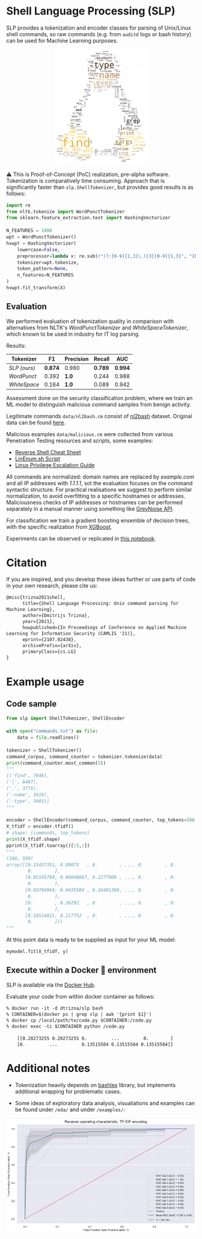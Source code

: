 # Shell Language Processing (SLP)

SLP provides a tokenization and encoder classes for parsing of Unix/Linux shell commands, so raw commands (e.g. from `auditd` logs or bash history) can be used for Machine Learning purposes.

<p align="center"><img src="img/Tux_wordcloud.png" alt="WordCloud of most common elements" width="250"/>

:warning: This is Proof-of-Concept (PoC) realization, pre-alpha software. Tokenization is comparatively time consuming. Approach that is significantly faster than  `slp.ShellTokenizer`, but provides good results is as follows:

```python
import re
from nltk.tokenize import WordPunctTokenizer
from sklearn.feature_extraction.text import HashingVectorizer

N_FEATURES = 1000
wpt = WordPunctTokenizer()
hvwpt = HashingVectorizer(
    lowercase=False,
    preprocessor=lambda x: re.sub(r"(?:[0-9]{1,3}\.){3}[0-9]{1,3}", "IPADDRESS", x),
    tokenizer=wpt.tokenize,
    token_pattern=None,
    n_features=N_FEATURES
)
hvwpt.fit_transform(X)
```

## Evaluation

We performed evaluation of tokenization quality in comparison with alternatives from NLTK's *WordPunctTokenizer* and *WhiteSpaceTokenizer*, which known to be used in industry for IT log parsing.

Results:

Tokenizer | F1 | Precision | Recall | AUC 
--- | --- | --- | --- | ---
*SLP (ours)* | **0.874** | 0.980 | **0.789** | **0.994** 
*WordPunct* | 0.392 | **1.0** | 0.244 | 0.988
*WhiteSpace* | 0.164 | **1.0** | 0.089 | 0.942

Assessment done on the security classification problem, where we train an ML model to distinguish malicious command samples from benign activity. 

Legitimate commands `data/nl2bash.cm` consist of [nl2bash](https://arxiv.org/abs/1802.08979) dataset. Original data can be found [here](https://github.com/TellinaTool/nl2bash).

Malicious examples `data/malicious.cm` were collected from various Penetration Testing resources and scripts, some examples:

- [Reverse Shell Cheat Sheet](https://github.com/swisskyrepo/PayloadsAllTheThings/blob/master/Methodology%20and%20Resources/Reverse%20Shell%20Cheatsheet.md)
- [LinEnum.sh Script](https://github.com/rebootuser/LinEnum/blob/master/LinEnum.sh)
- [Linux Privilege Escalation Guide](https://blog.g0tmi1k.com/2011/08/basic-linux-privilege-escalation/)

All commands are normalized: domain names are replaced by *example.com* and all IP addresses with *1.1.1.1*, sot the evaluation focuses on the command syntactic structure. For practical realisations we suggest to perform similar normalization, to avoid overfitting to a specific hostnames or addresses. Maliciousness checks of IP addresses or hostnames can be performed separately in a manual manner using something like [GreyNoise API](https://github.com/GreyNoise-Intelligence/api.greynoise.io). 

For classification we train a gradient boosting ensemble of decision trees, with the specific realization from [XGBoost](https://xgboost.readthedocs.io/en/latest/).

Experiments can be observed or replicated in [this notebook](https://github.com/dtrizna/slp/blob/main/examples/security_classification.ipynb).

# Citation

If you are inspired, and you develop these ideas further or use parts of code in your own research, please cite us:

```
@misc{trizna2021shell,
      title={Shell Language Processing: Unix command parsing for Machine Learning}, 
      author={Dmitrijs Trizna},
      year={2021},
      howpublished={In Proceedings of Conference on Applied Machine Learning for Information Security (CAMLIS '21)},
      eprint={2107.02438},
      archivePrefix={arXiv},
      primaryClass={cs.LG}
}
```

# Example usage

## Code sample

```python
from slp import ShellTokenizer, ShellEncoder

with open("commands.txt") as file:
    data = file.readlines()

tokenizer = ShellTokenizer()
command_corpus, command_counter = tokenizer.tokenize(data)
print(command_counter.most_common(5))
"""
[('find', 7846),
('|', 6487),
('.', 3775),
('-name', 3616),
('-type', 3403)]
"""
    
encoder = ShellEncoder(command_corpus, command_counter, top_tokens=500, verbose=False)
X_tfidf = encoder.tfidf()
# shape: (commands, top_tokens)
print(X_tfidf.shape)
pprint(X_tfidf.toarray()[:5,:])
"""
(100, 500)
array([[0.15437351, 0.09073   , 0.        , ..., 0.        , 0.        ,
        0.        ],
       [0.05145784, 0.06048667, 0.2277968 , ..., 0.        , 0.        ,
        0.        ],
       [0.03704964, 0.0435504 , 0.16401369, ..., 0.        , 0.        ,
        0.        ],
       [0.        , 0.36292   , 0.        , ..., 0.        , 0.        ,
        0.        ],
       [0.18524821, 0.217752  , 0.        , ..., 0.        , 0.        ,
        0.        ]])
"""
```

At this point data is ready to be supplied as input for your ML model:

```python
mymodel.fit(X_tfidf, y)
```

## Execute within a Docker :whale: environment

SLP is available via the [Docker Hub](https://hub.docker.com/repository/docker/dtrizna/slp). 

Evaluate your code from within docker container as follows:

```
% docker run -it -d dtrizna/slp bash
% CONTAINER=$(docker ps | grep slp | awk '{print $1}')
% docker cp /local/path/to/code.py $CONTAINER:/code.py
% docker exec -ti $CONTAINER python /code.py

    [[0.20273255 0.20273255 0.         ...         0.        ]
    [0.         ...         0.13515504 0.13515504 0.13515504]]
 ```

# Additional notes

- Tokenization heavily depends on [bashlex](https://github.com/idank/bashlex) library, but implements additional wrapping for problematic cases.

- Some ideas of exploratory data analysis, visualiations and examples can be found under `/eda/` and under `/examples/`:

<img src="img/roc_tfidf.png" alt="ROC curve for Cross-Validation of TF-IDF encoded data" width="700">
